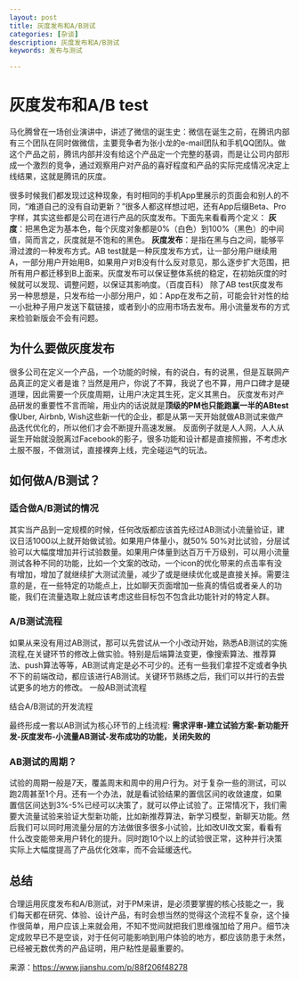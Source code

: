```yaml
---
layout: post
title: 灰度发布和A/B测试
categories: [杂谈]
description: 灰度发布和A/B测试
keywords: 发布与测试

---
```


#  灰度发布和A/B test



马化腾曾在一场创业演讲中，讲述了微信的诞生史：微信在诞生之前，在腾讯内部有三个团队在同时做微信，主要竞争者为张小龙的e-mail团队和手机QQ团队。做这个产品之前，腾讯内部并没有给这个产品定一个完整的基调，而是让公司内部形成一个激烈的竞争，通过观察用户对产品的喜好程度和产品的实际完成情况决定上线结果，这就是腾讯的灰度。

很多时候我们都发现过这种现象，有时相同的手机App里展示的页面会和别人的不同，“难道自己的没有自动更新？”很多人都这样想过吧，还有App后缀Beta、Pro字样，其实这些都是公司在进行产品的灰度发布。下面先来看看两个定义：
**灰度**：把黑色定为基本色，每个灰度对象都是0%（白色）到100%（黑色）的中间值，简而言之，灰度就是不饱和的黑色。
**灰度发布**：是指在黑与白之间，能够平滑过渡的一种发布方式。AB test就是一种灰度发布方式，让一部分用户继续用A，一部分用户开始用B，如果用户对B没有什么反对意见，那么逐步扩大范围，把所有用户都迁移到B上面来。灰度发布可以保证整体系统的稳定，在初始灰度的时候就可以发现、调整问题，以保证其影响度。（百度百科）
除了AB test灰度发布另一种思想是，只发布给一小部分用户，如：App在发布之前，可能会针对性的给一小批种子用户发送下载链接，或者到小的应用市场去发布。用小流量发布的方式来检验新版会不会有问题。



## 为什么要做灰度发布



很多公司在定义一个产品，一个功能的时候，有的说白，有的说黑，但是互联网产品真正的定义者是谁？当然是用户，你说了不算，我说了也不算，用户口碑才是硬道理，因此需要一个灰度周期，让用户决定其生死，定义其黑白。
灰度发布对产品研发的重要性不言而喻，用业内的话说就是**顶级的PM也只能跑赢一半的ABtest**
像Uber, Airbnb, Wish这些新一代的企业，都是从第一天开始就做AB测试来做产品迭代优化的，所以他们才会不断提升高速发展。
反面例子就是人人网，人人从诞生开始就没脱离过Facebook的影子，很多功能和设计都是直接照搬，不考虑水土服不服，不做测试，直接裸奔上线，完全碰运气的玩法。



## 如何做A/B测试？



### 适合做A/B测试的情况



其实当产品到一定规模的时候，任何改版都应该首先经过AB测试小流量验证，建议日活1000以上就开始做试验。如果用户体量小，就50% 50%对比试验，分层试验可以大幅度增加并行试验数量。如果用户体量到达百万千万级别，可以用小流量测试各种不同的功能，比如一个文案的改动，一个icon的优化带来的点击率有没有增加，增加了就继续扩大测试流量，减少了或是继续优化或是直接关掉。需要注意的是，在一些特定的功能点上，比如聊天页面增加一些真的情侣或者亲人的功能，我们在流量选取上就应该考虑这些目标包不包含此功能针对的特定人群。



### A/B测试流程

如果从来没有用过AB测试，那可以先尝试从一个小改动开始，熟悉AB测试的实施流程,在关键环节的修改上做实验。特别是后端算法变更，像搜索算法、推荐算法、push算法等等，AB测试肯定是必不可少的。还有一些我们拿捏不定或者争执不下的前端改动，都应该进行AB测试。关键环节熟练之后，我们可以并行的去尝试更多的地方的修改。
一般AB测试流程

结合A/B测试的开发流程

最终形成一套以AB测试为核心环节的上线流程:
**需求评审-建立试验方案-新功能开发-灰度发布-小流量AB测试-发布成功的功能，关闭失败的**



### AB测试的周期？



试验的周期一般是7天，覆盖周末和周中的用户行为。对于复杂一些的测试，可以跑2周甚至1个月。还有一个办法，就是看试验结果的置信区间的收敛速度，如果置信区间达到3%-5%已经可以决策了，就可以停止试验了。正常情况下，我们需要大流量试验来验证大型新功能，比如新推荐算法，新学习模型，新聊天功能。然后我们可以同时用流量分层的方法做很多很多小试验，比如改UI改文案，看看有什么改变能带来用户转化的提升。同时跑10个以上的试验很正常，这种并行决策实际上大幅度提高了产品优化效率，而不会延缓迭代。



## 总结



合理运用灰度发布和A/B测试，对于PM来讲，是必须要掌握的核心技能之一，我们每天都在研究、体验、设计产品，有时会想当然的觉得这个流程不复杂，这个操作很简单，用户应该上来就会用，不知不觉间就把我们思维强加给了用户。细节决定成败早已不是空谈，对于任何可能影响到用户体验的地方，都应该防患于未然，已经被无数优秀的产品证明，用户粘性是最重要的。



来源：https://www.jianshu.com/p/88f206f48278